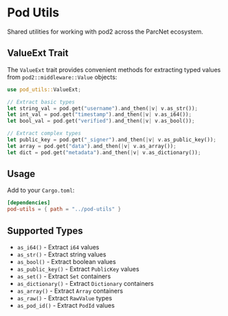 # Pod Utils

Shared utilities for working with pod2 across the ParcNet ecosystem.

## ValueExt Trait

The `ValueExt` trait provides convenient methods for extracting typed values from `pod2::middleware::Value` objects:

```rust
use pod_utils::ValueExt;

// Extract basic types
let string_val = pod.get("username").and_then(|v| v.as_str());
let int_val = pod.get("timestamp").and_then(|v| v.as_i64());
let bool_val = pod.get("verified").and_then(|v| v.as_bool());

// Extract complex types
let public_key = pod.get("_signer").and_then(|v| v.as_public_key());
let array = pod.get("data").and_then(|v| v.as_array());
let dict = pod.get("metadata").and_then(|v| v.as_dictionary());
```

## Usage

Add to your `Cargo.toml`:

```toml
[dependencies]
pod-utils = { path = "../pod-utils" }
```

## Supported Types

- `as_i64()` - Extract `i64` values
- `as_str()` - Extract string values  
- `as_bool()` - Extract boolean values
- `as_public_key()` - Extract `PublicKey` values
- `as_set()` - Extract `Set` containers
- `as_dictionary()` - Extract `Dictionary` containers
- `as_array()` - Extract `Array` containers
- `as_raw()` - Extract `RawValue` types
- `as_pod_id()` - Extract `PodId` values